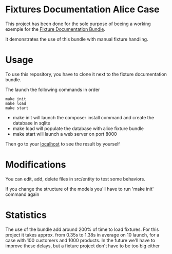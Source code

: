 Fixtures Documentation Alice Case
=========

This project has been done for the sole purpose of beeing a working exemple for the  [Fixture Documentation Bundle](https://github.com/adlarge/fixtures-documentation-bundle).

It demonstrates the use of this bundle with manual fixture handling.

# Usage

To use this repository, you have to clone it next to the fixture documentation bundle.

The launch the following commands in order

    make init
    make load
    make start
    
* make init will launch the composer install command and create the database in sqlite
* make load will populate the database with alice fixture bundle
* make start will launch a web server on port 8000

Then go to your [localhost](http://localhst:8000/fixtures/doc) to see the result by yourself

# Modifications

You can edit, add, delete files in src/entity to test some behaviors.

If you change the structure of the models you'll have to run 'make init' command again

# Statistics

The use of the bundle add around 200% of time to load fixtures. For this project it takes approx. from 0.35s to 1.38s in average on 10 launch,
for a case with 100 customers and 1000 products.
In the future we'll have to improve these delays, but a fixture project don't have to be too big either
